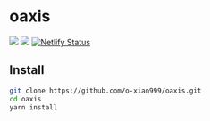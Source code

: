# oaxis

<img src="https://img.shields.io/badge/-VuePress-35495e.svg?logo=vue.js&style=popout"> <img src="https://img.shields.io/badge/-Markdown-000000.svg?logo=markdown&style=popout">
[![Netlify Status](https://api.netlify.com/api/v1/badges/436a3a61-2faf-48d4-9600-22a265c78284/deploy-status)](https://app.netlify.com/sites/o-xian/deploys)

## Install

```sh
git clone https://github.com/o-xian999/oaxis.git
cd oaxis
yarn install
```

